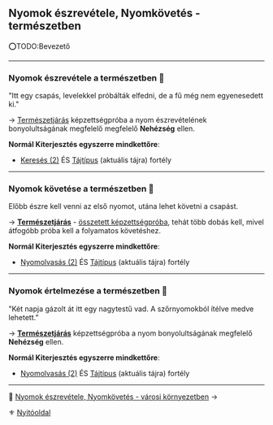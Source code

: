 ## Nyomok észrevétele, Nyomkövetés - természetben

⭕TODO:Bevezető

---
### Nyomok észrevétele a természetben 🌳

"Itt egy csapás, levelekkel próbálták elfedni, de a fű még nem egyenesedett ki."

→ [Természetjárás](kepzettsegek.szekunder/termeszetjaras.md) képzettségpróba a nyom észrevételének bonyolultságának megfelelő megfelelő **Nehézség** ellen.

**Normál Kiterjesztés egyszerre mindkettőre**:
- [Keresés (2)](fortelyok.altalanos/kereses.md) ÉS [Tájtípus](042_szabad_fortelyok.md#tanulhat%C3%B3-szabad-fort%C3%A9lyok-list%C3%A1ja) (aktuális tájra) fortély

---
### Nyomok követése a természetben 🌳

Előbb észre kell venni az első nyomot, utána lehet követni a csapást.

→ **[Természetjárás](kepzettsegek.szekunder/termeszetjaras.md)** - [összetett képzettségpróba](036_kepzettsegproba.md#összetett-képzettségpróba-másodlagos-próbadobások), tehát több dobás kell, mivel átfogóbb próba kell a folyamatos követéshez.

**Normál Kiterjesztés egyszerre mindkettőre**:
- [Nyomolvasás (2)](fortelyok.altalanos/nyomolvasas.md) ÉS [Tájtípus](042_szabad_fortelyok.md#tanulhat%C3%B3-szabad-fort%C3%A9lyok-list%C3%A1ja) (aktuális tájra) fortély

---
### Nyomok értelmezése a természetben 🌳

"Két napja gázolt át itt egy nagytestű vad. A szőrnyomokból ítélve medve lehetett."

 → **[Természetjárás](kepzettsegek.szekunder/termeszetjaras.md)** képzettségpróba a nyom bonyolultságának megfelelő **Nehézség** ellen.

**Normál Kiterjesztés egyszerre mindkettőre**:
- [Nyomolvasás (2)](fortelyok.altalanos/nyomolvasas.md) ÉS [Tájtípus](042_szabad_fortelyok.md#tanulhat%C3%B3-szabad-fort%C3%A9lyok-list%C3%A1ja) (aktuális tájra) fortély

---

🔗 [Nyomok észrevétele, Nyomkövetés - városi környezetben](152_02_nyomok_nyomkovetes_varos.md) →

⚜️ [Nyitóoldal](start.md)
